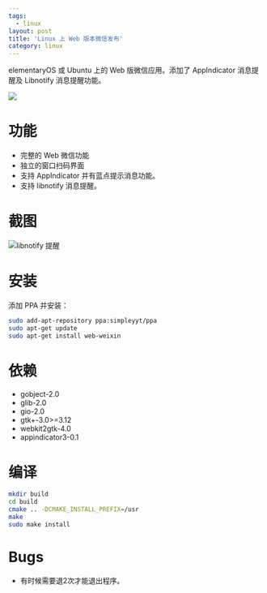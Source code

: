 ```yaml
---
tags:
  - linux
layout: post
title: 'Linux 上 Web 版本微信发布'
category: linux
---
```

elementaryOS 或 Ubuntu 上的 Web 版微信应用。添加了 AppIndicator 消息提醒及 Libnotify 消息提醒功能。

<!--more-->

![](https://raw.githubusercontent.com/Simpleyyt/web-weixin/master/screenshot/main.png)

# 功能

 * 完整的 Web 微信功能
 * 独立的窗口扫码界面
 * 支持 AppIndicator 并有蓝点提示消息功能。
 * 支持 libnotify 消息提醒。

# 截图

![libnotify 提醒](https://raw.githubusercontent.com/Simpleyyt/web-weixin/master/screenshot/indicator.png)

# 安装

添加 PPA 并安装：

```sh
sudo add-apt-repository ppa:simpleyyt/ppa
sudo apt-get update
sudo apt-get install web-weixin
```

# 依赖

 * gobject-2.0
 * glib-2.0
 * gio-2.0
 * gtk+-3.0>=3.12
 * webkit2gtk-4.0
 * appindicator3-0.1

# 编译

```sh
mkdir build
cd build
cmake .. -DCMAKE_INSTALL_PREFIX=/usr
make
sudo make install
```

# Bugs

 * 有时候需要退2次才能退出程序。
